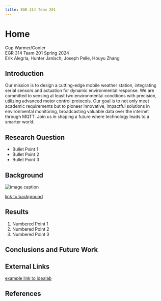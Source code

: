```yaml
---
title: EGR 314 Team 201
---      
```


# Home
Cup Warmer/Cooler\
EGR 314 Team 201 Spring 2024\
Erik Alegria, Hunter Janisch, Joseph Pelle, Houyu Zhang

## Introduction
Our mission is to design a cutting-edge mobile weather station, integrating serial sensors and actuation for dynamic environmental response. We are committed to sensing at least two environmental conditions with precision, utilizing advanced motor control protocols. Our goal is to not only meet academic requirements but to pioneer innovative, impactful solutions in environmental monitoring, broadcasting valuable data over the internet through MQTT. Join us in shaping a future where technology leads to a smarter world.

## Research Question

* Bullet Point 1
* Bullet Point 2
* Bullet Point 3

## Background

![image caption](https://idealab.asu.edu/assets/images/research/jumper1.png)

[link to background](/background)

## Results

1. Numbered Point 1
1. Numbered Point 2
1. Numbered Point 3

## Conclusions and Future Work

## External Links

[example link to idealab](https://idealab.asu.edu)


## References
